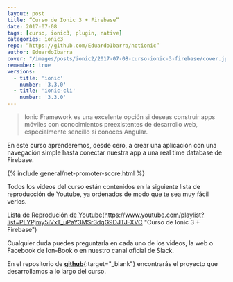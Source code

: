 ```yaml
---
layout: post
title: “Curso de Ionic 3 + Firebase”
date: 2017-07-08
tags: [curso, ionic3, plugin, native]
categories: ionic3
repo: “https://github.com/EduardoIbarra/notionic”
author: EduardoIbarra
cover: "/images/posts/ionic2/2017-07-08-curso-ionic-3-firebase/cover.jpg"
remember: true
versions:
  - title: 'ionic'
	number: '3.3.0'
  - title: 'ionic-cli'
	number: '3.3.0'
---
```


> Ionic Framework es una excelente opción si deseas construir apps móviles con conocimientos preexistentes de desarrollo web, especialmente sencillo si conoces Angular.

En este curso aprenderemos, desde cero, a crear una aplicación con una navegación simple hasta conectar nuestra app a una real time database de Firebase.

<amp-img width="1024" height="512" layout="responsive" src="/images/posts/ionic2/2017-07-08-curso-ionic-3-firebase/cover.jpg" alt="Curso de Ionic 3 + Firebase"></amp-img>

{% include general/net-promoter-score.html %} 

Todos los videos del curso están contenidos en la siguiente lista de reproducción de Youtube, ya ordenados de modo que te sea muy fácil verlos. 
 
[Lista de Reprodución de Youtube]()(https://www.youtube.com/playlist?list=PLYPjmy5IVxT_uPaY3MSr3dqG9DJTJ-XVC "Curso de Ionic 3 + Firebase")

Cualquier duda puedes preguntarla en cada uno de los videos, la web o Facebook de Ion-Book o en nuestro canal oficial de Slack. 

En el repositorio de [**github**][2]{:target="\_blank"} encontrarás el proyecto que desarrollamos a lo largo del curso.

[2]:	https://github.com/edy-ap/ionic-inappbrowser/